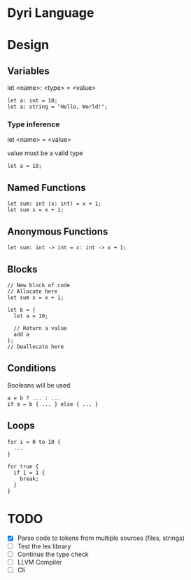 # Dyri Language

# Design

## Variables

let \<name\>: \<type\> = \<value\>

```Dyri
let a: int = 10;
let a: string = "Hello, World!";
```

### Type inference

let \<name\> = \<value\>

value must be a valid type

```Dyri
let a = 10;
```

## Named Functions

```Dyri
let sum: int (x: int) = x + 1;
let sum x = x + 1;
```

## Anonymous Functions

```Dyri
let sum: int -> int = x: int -> x + 1;
```

## Blocks

```Dyri
// New block of code
// Allocate here
let sum x = x + 1;

let b = {
  let a = 10;

  // Return a value
  add a
};
// Deallocate here
```

## Conditions

Booleans will be used

```Dyri
a = b ? ... : ...
if a = b { ... } else { ... }
```

## Loops

```Dyri
for i = 0 to 10 {
  ...
}

for true {
  if 1 = 1 {
    break;
  }
}
```

# TODO

- [x] Parse code to tokens from multiple sources (files, strings)
- [ ] Test the lex library
- [ ] Continue the type check
- [ ] LLVM Compiler
- [ ] Cli
